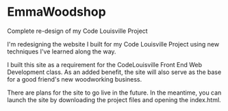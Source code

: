 # EmmaWoodshop
Complete re-design of my Code Louisville Project

I'm redesigning the website I built for my Code Louisville Project using new techniques I've learned along the way. 

I built this site as a requirement for the CodeLouisville Front End Web Development class. As an added benefit, the site will also serve as the base for a good friend's new woodworking business.

There are plans for the site to go live in the future. In the meantime, you can launch the site by downloading the project files and opening the index.html.
